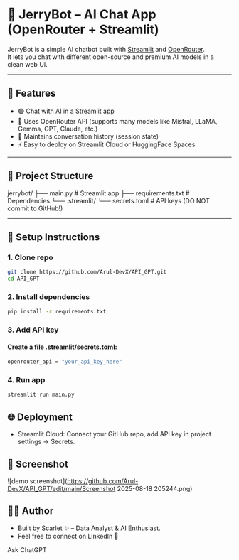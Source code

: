 # 🤖 JerryBot – AI Chat App (OpenRouter + Streamlit)

JerryBot is a simple AI chatbot built with [Streamlit](https://streamlit.io/) and [OpenRouter](https://openrouter.ai).  
It lets you chat with different open-source and premium AI models in a clean web UI.

---

## 🚀 Features
- 🟢 Chat with AI in a Streamlit app
- 🧠 Uses OpenRouter API (supports many models like Mistral, LLaMA, Gemma, GPT, Claude, etc.)
- 💾 Maintains conversation history (session state)
- ⚡ Easy to deploy on Streamlit Cloud or HuggingFace Spaces

---

## 📂 Project Structure
jerrybot/
├── main.py # Streamlit app
├── requirements.txt # Dependencies
└── .streamlit/
└── secrets.toml # API keys (DO NOT commit to GitHub!)

---

## 🔑 Setup Instructions

### 1. Clone repo
  ```bash
  git clone https://github.com/Arul-DevX/API_GPT.git
  cd API_GPT
  ```
### 2. Install dependencies
  ```bash
  pip install -r requirements.txt
  ```
### 3. Add API key
#### Create a file .streamlit/secrets.toml:
  ```bash
  openrouter_api = "your_api_key_here"
  ```
### 4. Run app
  ```bash
  streamlit run main.py
  ```
## 🌐 Deployment
- Streamlit Cloud: Connect your GitHub repo, add API key in project settings → Secrets.
## 📸 Screenshot
![demo screenshot](https://github.com/Arul-DevX/API_GPT/edit/main/Screenshot 2025-08-18 205244.png)


## 👨‍💻 Author
- Built by Scarlet ✨ – Data Analyst & AI Enthusiast.
- Feel free to connect on LinkedIn 🚀










Ask ChatGPT
